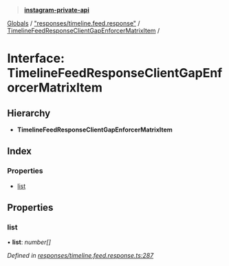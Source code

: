 > **[instagram-private-api](../README.md)**

[Globals](../README.md) / ["responses/timeline.feed.response"](../modules/_responses_timeline_feed_response_.md) / [TimelineFeedResponseClientGapEnforcerMatrixItem](_responses_timeline_feed_response_.timelinefeedresponseclientgapenforcermatrixitem.md) /

# Interface: TimelineFeedResponseClientGapEnforcerMatrixItem

## Hierarchy

* **TimelineFeedResponseClientGapEnforcerMatrixItem**

## Index

### Properties

* [list](_responses_timeline_feed_response_.timelinefeedresponseclientgapenforcermatrixitem.md#list)

## Properties

###  list

• **list**: *number[]*

*Defined in [responses/timeline.feed.response.ts:287](https://github.com/dilame/instagram-private-api/blob/3e16058/src/responses/timeline.feed.response.ts#L287)*